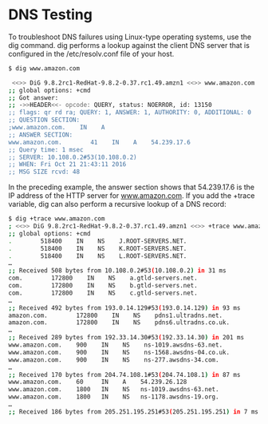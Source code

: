 # DNS Testing

To troubleshoot DNS failures using Linux-type operating systems, use the dig command. dig performs a lookup against the client DNS server that is configured in the /etc/resolv.conf file of your host.
```bash
$ dig www.amazon.com

 <<>> DiG 9.8.2rc1-RedHat-9.8.2-0.37.rc1.49.amzn1 <<>> www.amazon.com
;; global options: +cmd
;; Got answer:
;; ->>HEADER<<- opcode: QUERY, status: NOERROR, id: 13150
;; flags: qr rd ra; QUERY: 1, ANSWER: 1, AUTHORITY: 0, ADDITIONAL: 0
;; QUESTION SECTION:
;www.amazon.com.    IN    A
;; ANSWER SECTION:
www.amazon.com.        41    IN    A    54.239.17.6
;; Query time: 1 msec
;; SERVER: 10.108.0.2#53(10.108.0.2)
;; WHEN: Fri Oct 21 21:43:11 2016
;; MSG SIZE rcvd: 48
```

In the preceding example, the answer section shows that 54.239.17.6 is the IP address of the HTTP server for www.amazon.com.
If you add the +trace variable, dig can also perform a recursive lookup of a DNS record:

```bash
$ dig +trace www.amazon.com
; <<>> DiG 9.8.2rc1-RedHat-9.8.2-0.37.rc1.49.amzn1 <<>> +trace www.amazon.com
;; global options: +cmd
.        518400    IN    NS    J.ROOT-SERVERS.NET.
.        518400    IN    NS    K.ROOT-SERVERS.NET.
.        518400    IN    NS    L.ROOT-SERVERS.NET.
…
;; Received 508 bytes from 10.108.0.2#53(10.108.0.2) in 31 ms
com.        172800    IN    NS    a.gtld-servers.net.
com.        172800    IN    NS    b.gtld-servers.net.
com.        172800    IN    NS    c.gtld-servers.net.
…
;; Received 492 bytes from 193.0.14.129#53(193.0.14.129) in 93 ms
amazon.com.        172800    IN    NS    pdns1.ultradns.net.
amazon.com.        172800    IN    NS    pdns6.ultradns.co.uk.
…
;; Received 289 bytes from 192.33.14.30#53(192.33.14.30) in 201 ms
www.amazon.com.    900    IN    NS    ns-1019.awsdns-63.net.
www.amazon.com.    900    IN    NS    ns-1568.awsdns-04.co.uk.
www.amazon.com.    900    IN    NS    ns-277.awsdns-34.com.
…
;; Received 170 bytes from 204.74.108.1#53(204.74.108.1) in 87 ms
www.amazon.com.    60     IN    A    54.239.26.128
www.amazon.com.    1800   IN    NS   ns-1019.awsdns-63.net.
www.amazon.com.    1800   IN    NS   ns-1178.awsdns-19.org.
…
;; Received 186 bytes from 205.251.195.251#53(205.251.195.251) in 7 ms
```

